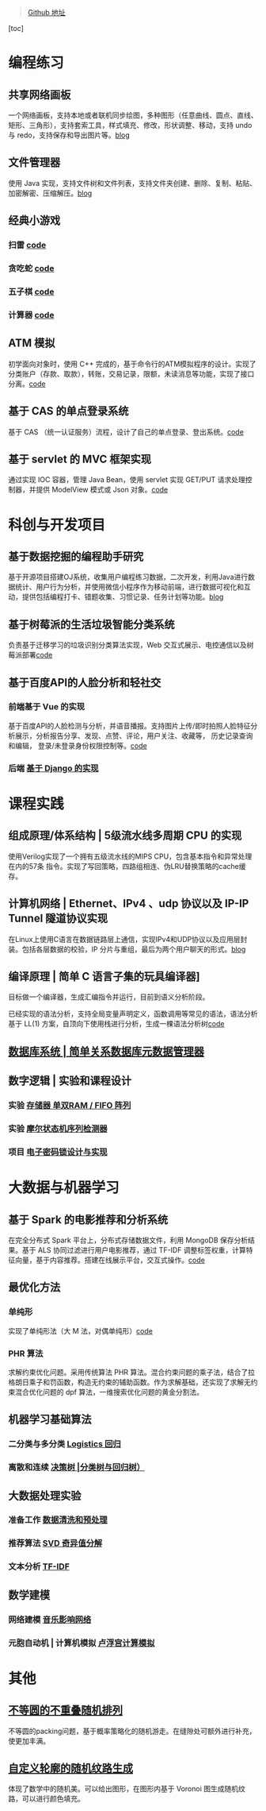 > [Github 地址](https://github.com/ifrozenwhale)

[toc]

# 编程练习

## 共享网络画板

一个网络画板，支持本地或者联机同步绘图，多种图形（任意曲线、圆点、直线、矩形、三角形），支持套索工具，样式填充、修改，形状调整、移动，支持 undo 与 redo，支持保存和导出图片等。[blog](http://frozenwhale.top/2021/05/26/gong-xiang-wang-luo-hua-ban/)

## 文件管理器

使用 Java 实现，支持文件树和文件列表，支持文件夹创建、删除、复制、粘贴、加密解密、压缩解压。[blog](http://frozenwhale.top/2021/05/26/file-manager/)

## 经典小游戏

### 扫雷 [code](https://github.com/ifrozenwhale/classic_game/tree/mine_sweeping)

### 贪吃蛇  [code](https://github.com/ifrozenwhale/classic_game/tree/snake)

### 五子棋  [code](https://github.com/ifrozenwhale/classic_game/tree/gobang)

### 计算器  [code](https://github.com/ifrozenwhale/classic_game/tree/calculator)

## ATM 模拟

初学面向对象时，使用 C++ 完成的，基于命令行的ATM模拟程序的设计。实现了分类账户（存款、取款），转账，交易记录，限额，未读消息等功能，实现了接口分离。[code](https://github.com/ifrozenwhale/Easy-ATM)

## 基于 CAS 的单点登录系统

基于 CAS （统一认证服务）流程，设计了自己的单点登录、登出系统。[code](https://github.com/ifrozenwhale/JAVAEE_SSO)

## 基于 servlet 的 MVC 框架实现

通过实现 IOC 容器，管理 Java Bean，使用 servlet 实现 GET/PUT 请求处理控制器，并提供 ModelView 模式或 Json 对象。[code](https://github.com/ifrozenwhale/myspringmvc)

# 科创与开发项目

## 基于数据挖掘的编程助手研究

基于开源项目搭建OJ系统，收集用户编程练习数据，二次开发，利用Java进行数据统计、用户行为分析，并使用微信小程序作为移动前端，进行数据可视化和互动，提供包括编程打卡、错题收集、习惯记录、任务计划等功能。[blog](http://frozenwhale.top/2021/05/26/wecode/)

## 基于树莓派的生活垃圾智能分类系统

负责基于迁移学习的垃圾识别分类算法实现，Web 交互式展示、电控通信以及树莓派部署[code](https://github.com/ifrozenwhale/raspberry-garbage-classfier)

## 基于百度API的人脸分析和轻社交

### 前端基于 Vue 的实现

基于百度API的人脸检测与分析，并语音播报。支持图片上传/即时拍照人脸特征分析展示，分析报告分享、发现、点赞、评论，用户关注、收藏等， 历史记录查询和编辑， 登录/未登录身份权限控制等。[code](https://github.com/ifrozenwhale/cquface-frontend)

### 后端 [基于 Django 的实现](https://github.com/ifrozenwhale/cquface)

# 课程实践

## **组成原理/体系结构** | 5级流水线多周期 CPU 的实现

使用Verilog实现了一个拥有五级流水线的MIPS CPU，包含基本指令和异常处理在内的57条
指令。实现了写回策略，四路组相连、伪LRU替换策略的cache缓存。

## **计算机网络** | Ethernet、IPv4 、udp 协议以及 IP-IP Tunnel 隧道协议实现

在Linux上使用C语言在数据链路层上通信，实现IPv4和UDP协议以及应用层封装。包括各层数据的校验，IP 分片与重组，最后为两个用户聊天的形式。[blog](http://frozenwhale.top/2021/05/26/ip-protocal/)

## **编译原理** | 简单 C 语言子集的玩具编译器]

目标做一个编译器，生成汇编指令并运行，目前到语义分析阶段。

已经实现的语法分析，支持全局变量声明定义，函数调用等常见的语法，语法分析基于 LL(1) 方案，自顶向下使用栈进行分析，生成一棵语法分析树[code](https://github.com/ifrozenwhale/Easy-C-Compiler)

## [**数据库系统** | 简单关系数据库元数据管理器](https://github.com/ifrozenwhale/metadata-manager)

## **数字逻辑** | 实验和课程设计

### 实验 [存储器 单双RAM / FIFO 阵列](https://github.com/ifrozenwhale/digital-logic/tree/master/memory)

### 实验 [摩尔状态机序列检测器](https://github.com/ifrozenwhale/digital-logic/tree/master/sequence_detection)

### 项目 [电子密码锁设计与实现](https://github.com/ifrozenwhale/digital-logic/tree/master/sequence_detection)

# 大数据与机器学习

## 基于 Spark 的电影推荐和分析系统

在完全分布式 Spark 平台上，分布式存储数据文件，利用 MongoDB 保存分析结果。基于 ALS 协同过滤进行用户电影推荐，通过 TF-IDF 调整标签权重，计算特征向量，基于内容推荐。搭建在线展示平台，交互式操作。[code](https://github.com/ifrozenwhale/bigdata-movie-recommend)

## 最优化方法

### 单纯形

实现了单纯形法（大 M 法，对偶单纯形）[code](https://github.com/ifrozenwhale/Optimization_algorithm/blob/master/simplex_method)

### PHR 算法

求解约束优化问题。采用传统算法 PHR 算法。混合约束问题的乘子法，结合了拉格朗日乘子和罚函数，构造无约束的辅助函数。作为求解基础，还实现了求解无约束混合优化问题的 dpf 算法，一维搜索优化问题的黄金分割法。

## 机器学习基础算法

### 二分类与多分类 [Logistics 回归](https://github.com/ifrozenwhale/machine-learning-code/tree/master/exp1)

### 离散和连续 [决策树 |分类树与回归树）](https://github.com/ifrozenwhale/machine-learning-code/tree/master/exp2)

## 大数据处理实验

### 准备工作 [数据清洗和预处理](https://github.com/ifrozenwhale/bigdata-homework/tree/master/lab1)

### 推荐算法 [SVD 奇异值分解](https://github.com/ifrozenwhale/bigdata-homework/tree/master/lab1)

### 文本分析 [TF-IDF](https://github.com/ifrozenwhale/bigdata-homework/tree/master/lab3)

## 数学建模

### 网络建模 [音乐影响网络](https://github.com/ifrozenwhale/2021icm-problemD)

### 元胞自动机 | 计算机模拟 [卢浮宫计算模拟](https://github.com/ifrozenwhale/2019icm-problemD)

# 其他

## [不等圆的不重叠随机排列](https://github.com/ifrozenwhale/non-overlapping-circle)

不等圆的packing问题，基于概率策略化的随机游走。在缝隙处可额外进行补充，使更加丰满。

## [自定义轮廓的随机纹路生成](https://github.com/ifrozenwhale/randomPicture)

体现了数学中的随机美。可以给出图形，在图形内基于 Voronoi 图生成随机纹路，可以进行颜色填充。









